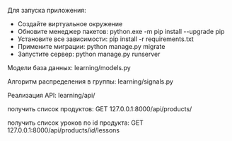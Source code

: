 Для запуска приложения:
- Создайте виртуальное окружение
- Обновите менеджер пакетов: python.exe -m pip install --upgrade pip
- Установите все зависимости: pip install -r requirements.txt
- Примените миграции: python manage.py migrate
- Запустите сервер: python manage.py runserver


Модели база данных: learning/models.py

Алгоритм распределения в группы: learning/signals.py

Реализация API: learning/api/


получить список продуктов: GET 127.0.0.1:8000/api/products/ 

получить список уроков по id продукта: GET 127.0.0.1:8000/api/products/*id*/lessons
